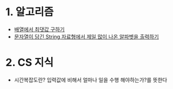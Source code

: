 # 1. 알고리즘
- [배열에서 최댓값 구하기](Algorithm/ex01/my/FindMaxNum.java)
- [문자열이 담긴 String 자료형에서 제일 많이 나온 알파벳을 출력하기](Algorithm/ex02/FindMaxOccurredAlphabet.java)
  
# 2. CS 지식
- 시간복잡도란?
  입력값에 비해서 얼마나 일을 수행 해야하는가?를 뜻한다
